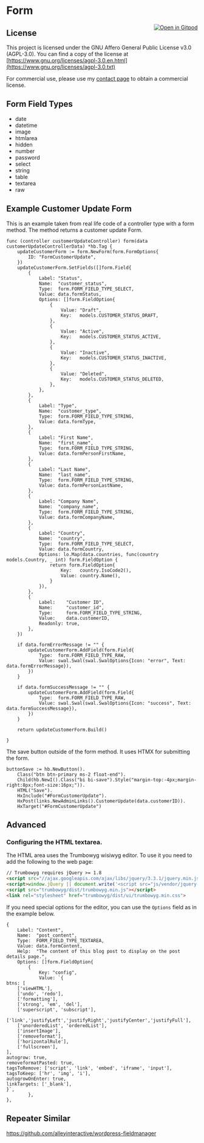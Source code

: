 # Form

<a href="https://gitpod.io/#https://github.com/gouniverse/form" target="_blank" style="float:right;"><img src="https://gitpod.io/button/open-in-gitpod.svg" alt="Open in Gitpod" loading="lazy"></a>

## License

This project is licensed under the GNU Affero General Public License v3.0 (AGPL-3.0). You can find a copy of the license at [https://www.gnu.org/licenses/agpl-3.0.en.html](https://www.gnu.org/licenses/agpl-3.0.txt)

For commercial use, please use my [contact page](https://lesichkov.co.uk/contact) to obtain a commercial license.

## Form Field Types

- date
- datetime
- image
- htmlarea
- hidden
- number
- password
- select
- string
- table
- textarea
- raw

## Example Customer Update Form

This is an example taken from real life code of a controller type with a form method. The method returns a customer update Form.

```golang
func (controller customerUpdateController) form(data customerUpdateControllerData) *hb.Tag {
	updateCustomerForm := form.NewForm(form.FormOptions{
		ID: "FormCustomerUpdate",
	})
	updateCustomerForm.SetFields([]form.Field{
		{
			Label: "Status",
			Name:  "customer_status",
			Type:  form.FORM_FIELD_TYPE_SELECT,
			Value: data.formStatus,
			Options: []form.FieldOption{
				{
					Value: "Draft",
					Key:   models.CUSTOMER_STATUS_DRAFT,
				},
				{
					Value: "Active",
					Key:   models.CUSTOMER_STATUS_ACTIVE,
				},
				{
					Value: "Inactive",
					Key:   models.CUSTOMER_STATUS_INACTIVE,
				},
				{
					Value: "Deleted",
					Key:   models.CUSTOMER_STATUS_DELETED,
				},
			},
		},
		{
			Label: "Type",
			Name:  "customer_type",
			Type:  form.FORM_FIELD_TYPE_STRING,
			Value: data.formType,
		},
		{
			Label: "First Name",
			Name:  "first_name",
			Type:  form.FORM_FIELD_TYPE_STRING,
			Value: data.formPersonFirstName,
		},
		{
			Label: "Last Name",
			Name:  "last_name",
			Type:  form.FORM_FIELD_TYPE_STRING,
			Value: data.formPersonLastName,
		},
		{
			Label: "Company Name",
			Name:  "company_name",
			Type:  form.FORM_FIELD_TYPE_STRING,
			Value: data.formCompanyName,
		},
		{
			Label: "Country",
			Name:  "country",
			Type:  form.FORM_FIELD_TYPE_SELECT,
			Value: data.formCountry,
			Options: lo.Map(data.countries, func(country models.Country, _ int) form.FieldOption {
				return form.FieldOption{
					Key:   country.IsoCode2(),
					Value: country.Name(),
				}
			}),
		},
		{
			Label:    "Customer ID",
			Name:     "customer_id",
			Type:     form.FORM_FIELD_TYPE_STRING,
			Value:    data.customerID,
			Readonly: true,
		},
	})

	if data.formErrorMessage != "" {
		updateCustomerForm.AddField(form.Field{
			Type:  form.FORM_FIELD_TYPE_RAW,
			Value: swal.Swal(swal.SwalOptions{Icon: "error", Text: data.formErrorMessage}),
		})
	}

	if data.formSuccessMessage != "" {
		updateCustomerForm.AddField(form.Field{
			Type:  form.FORM_FIELD_TYPE_RAW,
			Value: swal.Swal(swal.SwalOptions{Icon: "success", Text: data.formSuccessMessage}),
		})
	}

	return updateCustomerForm.Build()

}
```

The save button outside of the form method. It uses HTMX for submitting the form.

```golang
buttonSave := hb.NewButton().
	Class("btn btn-primary ms-2 float-end").
	Child(hb.NewI().Class("bi bi-save").Style("margin-top:-4px;margin-right:8px;font-size:16px;")).
	HTML("Save").
	HxInclude("#FormCustomerUpdate").
	HxPost(links.NewAdminLinks().CustomerUpdate(data.customerID)).
	HxTarget("#FormCustomerUpdate")
```

## Advanced

### Configuring the HTML textarea. 

The HTML area uses the Trumbowyg wisiwyg editor. To use it you need to add the following to the web page:

```html
// Trumbowyg requires jQuery >= 1.8
<script src="//ajax.googleapis.com/ajax/libs/jquery/3.3.1/jquery.min.js"></script>
<script>window.jQuery || document.write('<script src="js/vendor/jquery-3.3.1.min.js"><\/script>')</script>
<script src="trumbowyg/dist/trumbowyg.min.js"></script>
<link rel="stylesheet" href="trumbowyg/dist/ui/trumbowyg.min.css">
```

If you need special options
for the editor, you can use the `Options` field as in the example below.

```golang
{
	Label: "Content",
	Name:  "post_content",
	Type:  FORM_FIELD_TYPE_TEXTAREA,
	Value: data.formContent,
	Help:  "The content of this blog post to display on the post details page.",
	Options: []form.FieldOption{
		{
			Key: "config",
			Value: `{
btns: [
	['viewHTML'],
	['undo', 'redo'],
	['formatting'],
	['strong', 'em', 'del'],
	['superscript', 'subscript'],
	['link','justifyLeft','justifyRight','justifyCenter','justifyFull'],
	['unorderedList', 'orderedList'],
	['insertImage'],
	['removeformat'],
	['horizontalRule'],
	['fullscreen'],
],
autogrow: true,
removeformatPasted: true,
tagsToRemove: ['script', 'link', 'embed', 'iframe', 'input'],
tagsToKeep: ['hr', 'img', 'i'],
autogrowOnEnter: true,
linkTargets: ['_blank'],
}`,
		},
},
```

## Repeater Similar

https://github.com/alleyinteractive/wordpress-fieldmanager